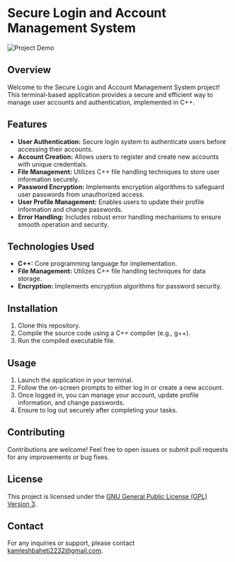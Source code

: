 # Secure Login and Account Management System

![Project Demo](demo.gif)

## Overview
Welcome to the Secure Login and Account Management System project! This terminal-based application provides a secure and efficient way to manage user accounts and authentication, implemented in C++.

## Features
- **User Authentication:** Secure login system to authenticate users before accessing their accounts.
- **Account Creation:** Allows users to register and create new accounts with unique credentials.
- **File Management:** Utilizes C++ file handling techniques to store user information securely.
- **Password Encryption:** Implements encryption algorithms to safeguard user passwords from unauthorized access.
- **User Profile Management:** Enables users to update their profile information and change passwords.
- **Error Handling:** Includes robust error handling mechanisms to ensure smooth operation and security.

## Technologies Used
- **C++:** Core programming language for implementation.
- **File Management:** Utilizes C++ file handling techniques for data storage.
- **Encryption:** Implements encryption algorithms for password security.

## Installation
1. Clone this repository.
2. Compile the source code using a C++ compiler (e.g., g++).
3. Run the compiled executable file.

## Usage
1. Launch the application in your terminal.
2. Follow the on-screen prompts to either log in or create a new account.
3. Once logged in, you can manage your account, update profile information, and change passwords.
4. Ensure to log out securely after completing your tasks.

## Contributing
Contributions are welcome! Feel free to open issues or submit pull requests for any improvements or bug fixes.

## License
This project is licensed under the [GNU General Public License (GPL) Version 3](https://www.gnu.org/licenses/gpl-3.0.en.html).

## Contact
For any inquiries or support, please contact [kamleshbaheti2232@gmail.com](mailto:kamleshbaheti2232@gmail.com).
